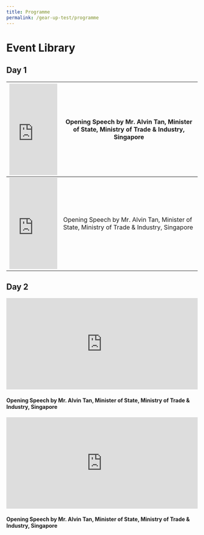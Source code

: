 ```yaml
---
title: Programme
permalink: /gear-up-test/programme
---
```

# Event Library

## Day 1



| <center><iframe width="100%" height="240" src="https://www.youtube.com/embed/y7WknG7XgKs" title="YouTube video player" frameborder="0" allow="accelerometer; autoplay; clipboard-write; encrypted-media; gyroscope; picture-in-picture" allowfullscreen></iframe></center> | Opening Speech by Mr. Alvin Tan, Minister of State, Ministry of Trade & Industry, Singapore |
| -------- | -------- |
| <center><iframe width="100%" height="240" src="https://www.youtube.com/embed/y7WknG7XgKs" title="YouTube video player" frameborder="0" allow="accelerometer; autoplay; clipboard-write; encrypted-media; gyroscope; picture-in-picture" allowfullscreen></iframe></center>    | Opening Speech by Mr. Alvin Tan, Minister of State, Ministry of Trade & Industry, Singapore     |

## Day 2

<center><iframe width="100%" height="240" src="https://www.youtube.com/embed/y7WknG7XgKs" title="YouTube video player" frameborder="0" allow="accelerometer; autoplay; clipboard-write; encrypted-media; gyroscope; picture-in-picture" allowfullscreen></iframe></center>

#### Opening Speech by Mr. Alvin Tan, Minister of State, Ministry of Trade & Industry, Singapore

<center><iframe width="100%" height="240" src="https://www.youtube.com/embed/y7WknG7XgKs" title="YouTube video player" frameborder="0" allow="accelerometer; autoplay; clipboard-write; encrypted-media; gyroscope; picture-in-picture" allowfullscreen></iframe></center>

#### Opening Speech by Mr. Alvin Tan, Minister of State, Ministry of Trade & Industry, Singapore
